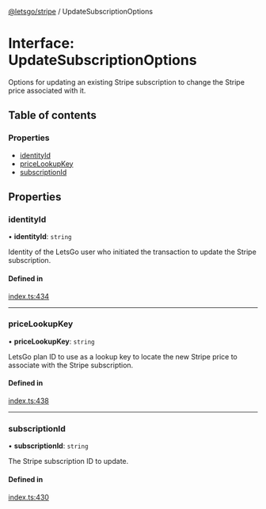 [@letsgo/stripe](../README.md) / UpdateSubscriptionOptions

# Interface: UpdateSubscriptionOptions

Options for updating an existing Stripe subscription to change the Stripe price associated with it.

## Table of contents

### Properties

- [identityId](UpdateSubscriptionOptions.md#identityid)
- [priceLookupKey](UpdateSubscriptionOptions.md#pricelookupkey)
- [subscriptionId](UpdateSubscriptionOptions.md#subscriptionid)

## Properties

### identityId

• **identityId**: `string`

Identity of the LetsGo user who initiated the transaction to update the Stripe subscription.

#### Defined in

[index.ts:434](https://github.com/47chapters/letsgo/blob/5310a6f/packages/stripe/src/index.ts#L434)

___

### priceLookupKey

• **priceLookupKey**: `string`

LetsGo plan ID to use as a lookup key to locate the new Stripe price to associate with the Stripe subscription.

#### Defined in

[index.ts:438](https://github.com/47chapters/letsgo/blob/5310a6f/packages/stripe/src/index.ts#L438)

___

### subscriptionId

• **subscriptionId**: `string`

The Stripe subscription ID to update.

#### Defined in

[index.ts:430](https://github.com/47chapters/letsgo/blob/5310a6f/packages/stripe/src/index.ts#L430)
